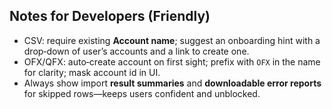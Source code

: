 ## Notes for Developers (Friendly)
- CSV: require existing **Account name**; suggest an onboarding hint with a drop‑down of user’s accounts and a link to create one.
- OFX/QFX: auto‑create account on first sight; prefix with `OFX` in the name for clarity; mask account id in UI.
- Always show import **result summaries** and **downloadable error reports** for skipped rows—keeps users confident and unblocked.